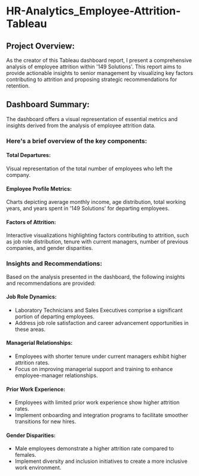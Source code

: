 # HR-Analytics_Employee-Attrition-Tableau

## Project Overview:
As the creator of this Tableau dashboard report, I present a comprehensive analysis of employee attrition within '149 Solutions'. This report aims to provide actionable insights to senior management by visualizing key factors contributing to attrition and proposing strategic recommendations for retention.

## Dashboard Summary:
The dashboard offers a visual representation of essential metrics and insights derived from the analysis of employee attrition data. 

### **Here's a brief overview of the key components:**

#### Total Departures:
  Visual representation of the total number of employees who left the company.
#### Employee Profile Metrics:
  Charts depicting average monthly income, age distribution, total working years, and years spent in '149 Solutions' for departing employees.
#### Factors of Attrition:
  Interactive visualizations highlighting factors contributing to attrition, such as job role distribution, tenure with current managers, number of previous companies, and gender     disparities.
### **Insights and Recommendations:**
  Based on the analysis presented in the dashboard, the following insights and recommendations are provided:

#### Job Role Dynamics:
- Laboratory Technicians and Sales Executives comprise a significant portion of departing employees.
-  Address job role satisfaction and career advancement opportunities in these areas.
  
#### Managerial Relationships:
- Employees with shorter tenure under current managers exhibit higher attrition rates.
- Focus on improving managerial support and training to enhance employee-manager relationships.
  
#### Prior Work Experience:
- Employees with limited prior work experience show higher attrition rates.
-  Implement onboarding and integration programs to facilitate smoother transitions for new hires.
  
#### Gender Disparities:
- Male employees demonstrate a higher attrition rate compared to females.
-  Implement diversity and inclusion initiatives to create a more inclusive work environment.
